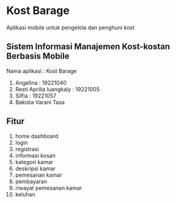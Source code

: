 # Kost Barage

Aplikasi mobile untuk pengelola dan penghuni kost

## Sistem Informasi Manajemen Kost-kostan Berbasis Mobile
Nama aplikasi : Kost Barage

1. Angelina : 19221040 
2. Resti Aprilia luangkaly : 19221005 
3. Silfia : 19221057 
4. Bakista Varani Tasa  

## Fitur
1. home dashboard
2. login
3. registrasi
4. informasi kosan
5. kategori kamar
6. deskripsi kamar
7. pemesanan kamar
8. pembayaran
9. riwayat pemesanan kamar
10. keluhan
